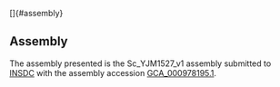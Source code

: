 []{#assembly}

Assembly
--------

The assembly presented is the Sc\_YJM1527\_v1 assembly submitted to
[INSDC](http://www.insdc.org) with the assembly accession
[GCA\_000978195.1](http://www.ebi.ac.uk/ena/data/view/GCA_000978195.1).

